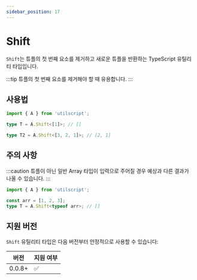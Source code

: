 ```yaml
---
sidebar_position: 17
---
```


# Shift

`Shift`는 튜플의 첫 번째 요소를 제거하고 새로운 튜플을 반환하는 TypeScript 유틸리티 타입입니다.

:::tip
튜플의 첫 번째 요소를 제거해야 할 때 유용합니다.
:::

## 사용법

```ts
import { A } from 'utilscript';

type T = A.Shift<[1]>; // []

type T2 = A.Shift<[3, 2, 1]>; // [2, 1]
```

## 주의 사항

:::caution
튜플이 아닌 일반 Array 타입이 입력으로 주어질 경우 예상과 다른 결과가 나올 수 있습니다.
:::

```ts
import { A } from 'utilscript';

const arr = [1, 2, 3];
type T = A.Shift<typeof arr>; // []
```

## 지원 버전

`Shift` 유틸리티 타입은 다음 버전부터 안정적으로 사용할 수 있습니다:

| 버전   | 지원 여부 |
| ------ | --------- |
| 0.0.8+ | ✅        |
